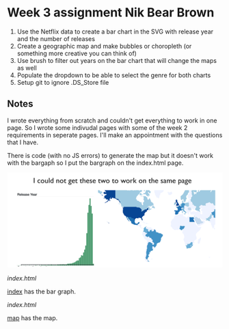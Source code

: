# Week 3 assignment   Nik Bear Brown


1. Use the Netflix data to create a bar chart in the SVG with release year and the number of releases
2. Create a geographic map and make bubbles or choropleth (or something more creative you can think of)
3. Use brush to filter out years on the bar chart that will change the maps as well
4. Populate the dropdown to be able to select the genre for both charts
5. Setup git to ignore .DS_Store file

## Notes 

 I wrote everything from scratch and couldn't get everything to work in one page. So I wrote some 
 indivudal pages with some of the week 2 requirements in seperate pages.  I'll make an appointment 
 with the questions that I have.
 
 
 
There is code (with no JS errors) to generate the map but it doesn't work with the bargaph so I put the bargraph on the index.html page.


![Week 3 Blurb](data/wk3_blurb.png?raw=true "Week 3 Blurb")

*index.html*

[index](index.html) has the bar graph.


*index.html*

[map](wk3_map.html) has the map.




